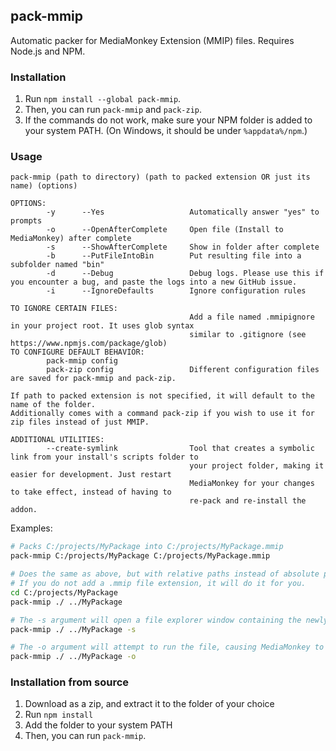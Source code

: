 ## pack-mmip

Automatic packer for MediaMonkey Extension (MMIP) files. Requires Node.js and NPM.

### Installation
1. Run `npm install --global pack-mmip`.
1. Then, you can run `pack-mmip` and `pack-zip`.
1. If the commands do not work, make sure your NPM folder is added to your system PATH. (On Windows, it should be under `%appdata%/npm`.)

### Usage
```
pack-mmip (path to directory) (path to packed extension OR just its name) (options)

OPTIONS:
        -y      --Yes                   Automatically answer "yes" to prompts
        -o      --OpenAfterComplete     Open file (Install to MediaMonkey) after complete
        -s      --ShowAfterComplete     Show in folder after complete
        -b      --PutFileIntoBin        Put resulting file into a subfolder named "bin"
        -d      --Debug                 Debug logs. Please use this if you encounter a bug, and paste the logs into a new GitHub issue.
        -i      --IgnoreDefaults        Ignore configuration rules

TO IGNORE CERTAIN FILES:
                                        Add a file named .mmipignore in your project root. It uses glob syntax
                                        similar to .gitignore (see https://www.npmjs.com/package/glob)
TO CONFIGURE DEFAULT BEHAVIOR:
        pack-mmip config                
		pack-zip config					Different configuration files are saved for pack-mmip and pack-zip.

If path to packed extension is not specified, it will default to the name of the folder.
Additionally comes with a command pack-zip if you wish to use it for zip files instead of just MMIP.

ADDITIONAL UTILITIES:
        --create-symlink                Tool that creates a symbolic link from your install's scripts folder to
                                        your project folder, making it easier for development. Just restart
                                        MediaMonkey for your changes to take effect, instead of having to
                                        re-pack and re-install the addon.
```

Examples:
```sh
# Packs C:/projects/MyPackage into C:/projects/MyPackage.mmip
pack-mmip C:/projects/MyPackage C:/projects/MyPackage.mmip

# Does the same as above, but with relative paths instead of absolute paths
# If you do not add a .mmip file extension, it will do it for you.
cd C:/projects/MyPackage
pack-mmip ./ ../MyPackage

# The -s argument will open a file explorer window containing the newly packed file.
pack-mmip ./ ../MyPackage -s

# The -o argument will attempt to run the file, causing MediaMonkey to install it.
pack-mmip ./ ../MyPackage -o
```

### Installation from source
1. Download as a zip, and extract it to the folder of your choice
1. Run `npm install`
1. Add the folder to your system PATH
1. Then, you can run `pack-mmip`.